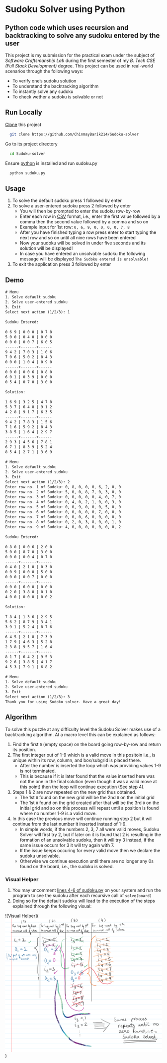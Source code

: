 # Sudoku Solver using Python

## Python code which uses recursion and backtracking to solve any sudoku entered by the user

This project is my submission for the practical exam under the subject of _Software Craftsmanship Lab_ during the first semester of my _B. Tech CSE (Full Stack Development)_ degree. This project can be used in real-world scenarios through the following ways:

- To verify one’s sudoku solution
- To understand the backtracking algorithm
- To instantly solve any sudoku
- To check wether a sudoku is solvable or not

## Run Locally

[Clone](https://docs.github.com/en/repositories/creating-and-managing-repositories/cloning-a-repository) this project

```bash
  git clone https://github.com/ChinmayBarik214/Sudoku-solver
```

Go to its project directory

```bash
  cd Sudoku-solver
```

Ensure [python](https://www.python.org/downloads/) is installed and run sudoku.py

```bash
  python sudoku.py
```

## Usage

1. To solve the default sudoku press 1 followed by enter
2. To solve a user-entered sudoku press 2 followed by enter
   - You will then be prompted to enter the sudoku row-by-row
   - Enter each row in [CSV](https://en.wikipedia.org/wiki/Comma-separated_values) format, i.e., enter the first value followed by a comma then the second value followed by a comma and so on
   - Example input for 1st row: `0, 6, 9, 0, 0, 0, 0, 7, 8`
   - After you have finished typing a row press enter to start typing the next row and so on until all nine rows have been entered
   - Now your sudoku will be solved in under five seconds and its solution will be displayed!
   - In case you have entered an unsolvable sudoku the following message will be displayed `The Sudoku entered is unsolvable!`
3. To exit the application press 3 followed by enter

## Demo

```
# Menu
1. Solve default sudoku
2. Solve user-entered sudoku
3. Exit
Select next action (1/2/3): 1

Sudoku Entered:

0 6 9 | 0 0 0 | 0 7 8
5 0 0 | 0 4 0 | 0 0 0
0 0 0 | 0 0 7 | 6 0 5
------+-------+------
9 4 2 | 7 0 3 | 1 0 6
7 0 6 | 5 0 2 | 8 4 3
0 0 0 | 1 0 4 | 0 9 0
------+-------+------
0 0 0 | 0 0 6 | 0 8 0
6 0 1 | 0 3 9 | 0 0 0
0 5 4 | 0 7 0 | 3 0 0

Solution:

1 6 9 | 3 2 5 | 4 7 8
5 3 7 | 6 4 8 | 9 1 2
4 2 8 | 9 1 7 | 6 3 5
------+-------+------
9 4 2 | 7 8 3 | 1 5 6
7 1 6 | 5 9 2 | 8 4 3
3 8 5 | 1 6 4 | 2 9 7
------+-------+------
2 9 3 | 4 5 6 | 7 8 1
6 7 1 | 8 3 9 | 5 2 4
8 5 4 | 2 7 1 | 3 6 9

# Menu
1. Solve default sudoku
2. Solve user-entered sudoku
3. Exit
Select next action (1/2/3): 2
Enter row no. 1 of Sudoku: 0, 8, 0, 0, 0, 6, 2, 0, 0
Enter row no. 2 of Sudoku: 5, 0, 0, 8, 7, 0, 3, 0, 0
Enter row no. 3 of Sudoku: 0, 0, 0, 0, 0, 4, 0, 7, 0
Enter row no. 4 of Sudoku: 0, 4, 0, 2, 1, 0, 0, 3, 0
Enter row no. 5 of Sudoku: 0, 0, 9, 0, 0, 0, 5, 0, 0
Enter row no. 6 of Sudoku: 0, 0, 0, 0, 0, 7, 0, 0, 0
Enter row no. 7 of Sudoku: 0, 0, 0, 6, 0, 0, 0, 0, 0
Enter row no. 8 of Sudoku: 0, 2, 0, 3, 8, 0, 0, 1, 0
Enter row no. 9 of Sudoku: 4, 0, 0, 0, 0, 0, 0, 0, 2

Sudoku Entered:

0 8 0 | 0 0 6 | 2 0 0
5 0 0 | 8 7 0 | 3 0 0
0 0 0 | 0 0 4 | 0 7 0
------+-------+------
0 4 0 | 2 1 0 | 0 3 0
0 0 9 | 0 0 0 | 5 0 0
0 0 0 | 0 0 7 | 0 0 0
------+-------+------
0 0 0 | 6 0 0 | 0 0 0
0 2 0 | 3 8 0 | 0 1 0
4 0 0 | 0 0 0 | 0 0 2

Solution:

7 8 4 | 1 3 6 | 2 9 5
5 6 2 | 8 7 9 | 3 4 1
3 9 1 | 5 2 4 | 8 7 6
------+-------+------
6 4 5 | 2 1 8 | 7 3 9
1 7 9 | 4 6 3 | 5 2 8
2 3 8 | 9 5 7 | 1 6 4
------+-------+------
8 1 7 | 6 4 2 | 9 5 3
9 2 6 | 3 8 5 | 4 1 7
4 5 3 | 7 9 1 | 6 8 2

# Menu
1. Solve default sudoku
2. Solve user-entered sudoku
3. Exit
Select next action (1/2/3): 3
Thank you for using Sudoku solver. Have a great day!
```

## Algorithm

To solve this puzzle at any difficulty level the Sudoku Solver makes use of a backtracking algorithm. At a macro level this can be explained as follows:

1. Find the first `0` (empty space) on the board going row-by-row and return its position.
2. The first integer out of 1-9 which is a valid move in this positoin i.e., is unique within its row, column, and box/subgrid is placed there.
   - After the number is inserted the loop which was providing values 1-9 is not terminated.
   - This is because if it is later found that the value inserted here was not the one in the final solution (even though it was a valid move at this point) then the loop will continue execution (See step 4).
3. Steps 1 & 2 are now repeated on the new grid thus obtained.
   - The 1st `0` found on the new grid will be the 2nd `0` on the initial grid
   - The 1st `0` found on the grid created after that will be the 3rd `0` on the initial grid and so on this process will repeat until a position is found where no number 1-9 is a valid move.
4. In this case the previous move will continue running step 2 but it will continue from the last number it inserted instead of 1-9.
   - In simple words, if the numbers 2, 3, 7 all were valid moves, Sudoku Solver will first try 2, but if later on it is found that 2 is resulting in the formation of an unsolvable sudoku, then it will try 3 instead, if the same issue occurs for 3 it will try again with 7.
   - If the issue keeps occuring for every valid move then we declare the sudoku unsolvable.
   - Otherwise we continue execution until there are no longer any 0s found on the board, i.e., the sudoku is solved.

### Visual Helper
1. You may uncomment [lines 4-6 of sudoku.py](https://github.com/ChinmayBarik214/Sudoku-solver/blob/50316bd2ec8a40c45b63024d32dcfa9f89172f13/sudoku.py#L4-L6) on your system and run the program to see the sudoku after each recursive call of `solve(board)`
2. Doing so for the default sudoku will lead to the execution of the steps explained through the following visual:

![Visual Helper](![alt text](https://github.com/ChinmayBarik214/Sudoku-solver/blob/main/Visual%20helper.png?raw=true))
